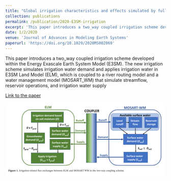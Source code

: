 ```yaml
---
title: "Global irrigation characteristics and effects simulated by fully coupled land surface, river, and water management models in E3SM"
collection: publications
permalink: /publication/2020-E3SM-irrigation
excerpt: 'This paper introduces a two_way coupled irrigation scheme developed within the Energy Exascale Earth System Model (E3SM). The new irrigation scheme simulates irrigation water demand and applies irrigation water in E3SM Land Model (ELM), which is coupled to a river routing model and a water management model (MOSART_WM) that simulate streamflow, reservoir operations, and irrigation water supply'
date: 1/2/2020
venue: 'Journal of Advances in Modeling Earth Systems'
paperurl: 'https://doi.org/10.1029/2020MS002069'
---
```

This paper introduces a two_way coupled irrigation scheme developed within the Energy Exascale Earth System Model (E3SM). The new irrigation scheme simulates irrigation water demand and applies irrigation water in E3SM Land Model (ELM), which is coupled to a river routing model and a water management model (MOSART_WM) that simulate streamflow, reservoir operations, and irrigation water supply

[Link to the paper](https://doi.org/10.1029/2020MS002069)

![image](../images/papers/2020-E3SM-irrigation.PNG)
